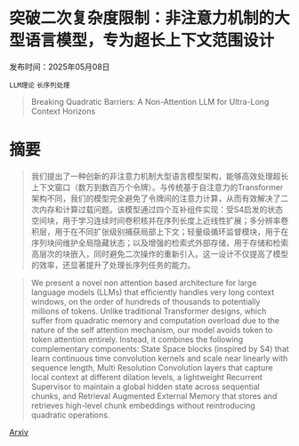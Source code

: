 # 突破二次复杂度限制：非注意力机制的大型语言模型，专为超长上下文范围设计

发布时间：2025年05月08日

`LLM理论` `长序列处理`

> Breaking Quadratic Barriers: A Non-Attention LLM for Ultra-Long Context Horizons

# 摘要

> 我们提出了一种创新的非注意力机制大型语言模型架构，能够高效处理超长上下文窗口（数万到数百万个令牌）。与传统基于自注意力的Transformer架构不同，我们的模型完全避免了令牌间的注意力计算，从而有效解决了二次内存和计算过载问题。该模型通过四个互补组件实现：受S4启发的状态空间块，用于学习连续时间卷积核并在序列长度上近线性扩展；多分辨率卷积层，用于在不同扩张级别捕获局部上下文；轻量级循环监督模块，用于在序列块间维护全局隐藏状态；以及增强的检索式外部存储，用于存储和检索高层次的块嵌入，同时避免二次操作的重新引入。这一设计不仅提高了模型的效率，还显著提升了处理长序列任务的能力。

> We present a novel non attention based architecture for large language models (LLMs) that efficiently handles very long context windows, on the order of hundreds of thousands to potentially millions of tokens. Unlike traditional Transformer designs, which suffer from quadratic memory and computation overload due to the nature of the self attention mechanism, our model avoids token to token attention entirely. Instead, it combines the following complementary components: State Space blocks (inspired by S4) that learn continuous time convolution kernels and scale near linearly with sequence length, Multi Resolution Convolution layers that capture local context at different dilation levels, a lightweight Recurrent Supervisor to maintain a global hidden state across sequential chunks, and Retrieval Augmented External Memory that stores and retrieves high-level chunk embeddings without reintroducing quadratic operations.

[Arxiv](https://arxiv.org/abs/2506.01963)